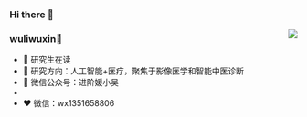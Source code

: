 ### Hi there 👋

<!--
**wuliwuxin/wuliwuxin** is a ✨ _special_ ✨ repository because its `README.md` (this file) appears on your GitHub profile.

Here are some ideas to get you started:

- 🔭 I’m currently working on ...
- 🌱 I’m currently learning ...
- 👯 I’m looking to collaborate on ...
- 🤔 I’m looking for help with ...
- 💬 Ask me about ...
- 📫 How to reach me: ...
- 😄 Pronouns: ...
- ⚡ Fun fact: ...
-->

<img align="right" src="https://github-readme-stats.vercel.app/api?username=wuliwuxin&show_icons=true&icon_color=CE1D2D&text_color=718096&bg_color=ffffff&hide_title=true" />

###  wuliwuxin👋

- :orange_book: 研究生在读
- :hammer: 研究方向：人工智能+医疗，聚焦于影像医学和智能中医诊断
- :ram: 微信公众号：进阶媛小吴
- 
- :heart: 微信：wx1351658806
